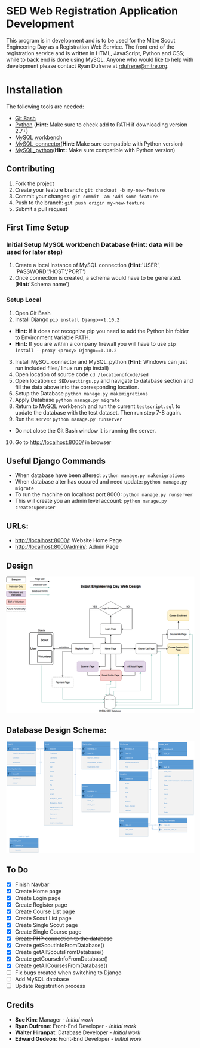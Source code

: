 # SED Web Registration Application Development

This program is in development and is to be used for the Mitre Scout Engineering Day as a Registration Web Service. The front end of the registration service and is written in HTML, JavaScript, Python and CSS; while to back end is done using MySQL. Anyone who would like to help with development please contact Ryan Dufrene at rdufrene@mitre.org.


# Installation

The following tools are needed:
- [Git Bash](https://git-for-windows.github.io/)
- [Python](https://www.python.org/downloads/) (**Hint:** Make sure to check add to PATH if downloading version 2.7+)
- [MySQL workbench](http://dev.mysql.com/downloads/workbench/)
- [MySQL_connector](https://dev.mysql.com/downloads/connector/c/6.0.html)(**Hint:** Make sure compatible with Python version)
- [MySQL_python](https://pypi.python.org/pypi/MySQL-python/1.2.5)(**Hint:** Make sure compatible with Python version)


## Contributing
1. Fork the project
2. Create your feature branch: `git checkout -b my-new-feature`
3. Commit your changes: `git commit -am 'Add some feature'`
4. Push to the branch: `git push origin my-new-feature`
5. Submit a pull request


## First Time Setup
### Initial Setup MySQL workbench Database (**Hint:** data will be used for later step)
1. Create a local instance of MySQL connection (**Hint:**'USER', 'PASSWORD','HOST','PORT')
2. Once connection is created, a schema would have to be generated.(**Hint:**'Schema name')


### Setup Local
1. Open Git Bash
2. Install Django `pip install Django==1.10.2`
  * **Hint:** If it does not recognize pip you need to add the Python bin folder to Environment Variable PATH.
  * **Hint:** If you are within a company firewall you will have to use `pip install --proxy <proxy> Django==1.10.2`
3. Install MySQL_connector and MySQL_python (**Hint:** Windows can just run included files/ linux run pip install)
4. Open location of source code `cd /locationofcode/sed`
5. Open location `cd SED/settings.py` and navigate to database section and fill the data above into the corresponding location.
6. Setup the Database `python manage.py makemigrations`
7. Apply Database `python manage.py migrate`
8. Return to MySQL workbench and run the current `testscript.sql` to update the database with the test dataset. Then run step 7-8 again.
9. Run the server `python manage.py runserver`
  * Do not close the Git Bash window it is running the server.
10. Go to [http://localhost:8000/](http://localhost:8000/) in browser


## Useful Django Commands

- When database have been altered: `python manage.py makemigrations`
- When database alter has occured and need update: `python manage.py migrate`
- To run the machine on localhost port 8000: `python manage.py runserver`
- This will create you an admin level account: `python manage.py createsuperuser`


## URLs:

- [http://localhost:8000/](http://localhost:8000/): Website Home Page
- [http://localhost:8000/admin/](http://localhost:8000/admin/):	Admin Page


## Design

![ScoutEngineeringDayWebDesign.png](ScoutEngineeringDayWebDesign.png?raw=true "Scout Engineering Day Web Design")


## Database Design Schema:

![Relationship_Schema.png](Relationship_Schema.png?raw=true "Scout Engineering Day Database")


## To Do

- [x] Finish Navbar
- [x] Create Home page
- [x] Create Login page
- [x] Create Register page
- [x] Create Course List page
- [x] Create Scout List page
- [x] Create Single Scout page
- [x] Create Single Course page
- [x] ~~Create PHP connection to the database~~
- [x] Create getScoutInfoFromDatabase()
- [x] Create getAllScoutsFromDatabase()
- [x] Create getCourseInfoFromDatabase()
- [x] Create getAllCoursesFromDatabase()
- [ ] Fix bugs created when switching to Django
- [ ] Add MySQL database
- [ ] Update Registration process

## Credits

* **Sue Kim**: Manager - *Initial work*
* **Ryan Dufrene**: Front-End Developer - *Initial work*
* **Walter Hiranpat**: Database Developer - *Initial work*
* **Edward Gedeon**: Front-End Developer - *Initial work*
